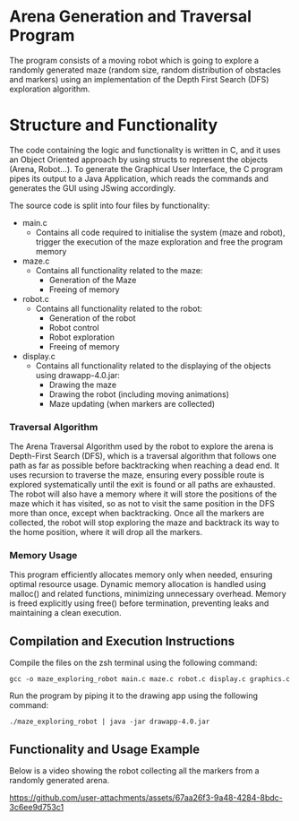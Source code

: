 # Arena Generation and Traversal Program

The program consists of a moving robot which is going to explore a randomly generated maze (random size, random distribution of obstacles and markers) using an implementation of the Depth First Search (DFS) exploration algorithm. 

# Structure and Functionality

The code containing the logic and functionality is written in C, and it uses an Object Oriented approach by using structs to represent the objects (Arena, Robot...). To generate the Graphical User Interface, the C program pipes its output to a Java Application, which reads the commands and generates the GUI using JSwing accordingly.

The source code is split into four files by functionality:

- main.c
  - Contains all code required to initialise the system (maze and robot), trigger the execution of the maze exploration and free the program memory
- maze.c
  - Contains all functionality related to the maze:
    - Generation of the Maze
    - Freeing of memory
- robot.c
  - Contains all functionality related to the robot:
    - Generation of the robot
    - Robot control
    - Robot exploration
    - Freeing of memory
- display.c
  - Contains all functionality related to the displaying of the objects using drawapp-4.0.jar:
    - Drawing the maze
    - Drawing the robot (including moving animations)
    - Maze updating (when markers are collected)

### Traversal Algorithm

The Arena Traversal Algorithm used by the robot to explore the arena is Depth-First Search (DFS), which is a traversal algorithm that follows one path as far as possible before backtracking when reaching a dead end. It uses recursion to traverse the maze, ensuring every possible route is explored systematically until the exit is found or all paths are exhausted. 
The robot will also have a memory where it will store the positions of the maze which it has visited, so as not to visit the same position in the DFS more than once, except when backtracking.
Once all the markers are collected, the robot will stop exploring the maze and backtrack its way to the home position, where it will drop all the markers.

### Memory Usage

This program efficiently allocates memory only when needed, ensuring optimal resource usage. Dynamic memory allocation is handled using malloc() and related functions, minimizing unnecessary overhead. Memory is freed explicitly using free() before termination, preventing leaks and maintaining a clean execution.

## Compilation and Execution Instructions

Compile the files on the zsh terminal using the following command:

    gcc -o maze_exploring_robot main.c maze.c robot.c display.c graphics.c

Run the program by piping it to the drawing app using the following command:

    ./maze_exploring_robot | java -jar drawapp-4.0.jar

## Functionality and Usage Example

Below is a video showing the robot collecting all the markers from a randomly generated arena.

https://github.com/user-attachments/assets/67aa26f3-9a48-4284-8bdc-3c6ee9d753c1
